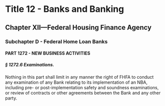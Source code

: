 
# Title 12 - Banks and Banking
## Chapter XII—Federal Housing Finance Agency
### Subchapter D - Federal Home Loan Banks
#### PART 1272 - NEW BUSINESS ACTIVITIES
##### § 1272.6 Examinations.

Nothing in this part shall limit in any manner the right of FHFA to conduct any examination of any Bank relating to its implementation of an NBA, including pre- or post-implementation safety and soundness examinations, or review of contracts or other agreements between the Bank and any other party.
